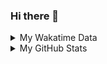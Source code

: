 ### Hi there 👋

<!--
**cdfmlr/cdfmlr** is a ✨ _special_ ✨ repository because its `README.md` (this file) appears on your GitHub profile.

Here are some ideas to get you started:

- 🔭 I’m currently working on ...
- 🌱 I’m currently learning ...
- 👯 I’m looking to collaborate on ...
- 🤔 I’m looking for help with ...
- 💬 Ask me about ...
- 📫 How to reach me: ...
- 😄 Pronouns: ...
- ⚡ Fun fact: ...
-->

<details>

<summary>My Wakatime Data</summary>

<!--START_SECTION:waka-->
![Code Time](http://img.shields.io/badge/Code%20Time-0%20secs-blue)

![Lines of code](https://img.shields.io/badge/From%20Hello%20World%20I%27ve%20Written-656%20Thousand%20lines%20of%20code-blue)

**🐱 My GitHub Data** 

> 🏆 343 Contributions in the Year 2022
 > 
> 📦 469.2 kB Used in GitHub's Storage 
 > 
> 🚫 Not Opted to Hire
 > 
> 📜 53 Public Repositories 
 > 
> 🔑 11 Private Repositories  
 > 
**I'm an Early 🐤** 

```text
🌞 Morning    77 commits     ████░░░░░░░░░░░░░░░░░░░░░   17.38% 
🌆 Daytime    182 commits    ██████████░░░░░░░░░░░░░░░   41.08% 
🌃 Evening    179 commits    ██████████░░░░░░░░░░░░░░░   40.41% 
🌙 Night      5 commits      ░░░░░░░░░░░░░░░░░░░░░░░░░   1.13%

```
📅 **I'm Most Productive on Thursday** 

```text
Monday       62 commits     ███░░░░░░░░░░░░░░░░░░░░░░   14.0% 
Tuesday      46 commits     ██░░░░░░░░░░░░░░░░░░░░░░░   10.38% 
Wednesday    57 commits     ███░░░░░░░░░░░░░░░░░░░░░░   12.87% 
Thursday     77 commits     ████░░░░░░░░░░░░░░░░░░░░░   17.38% 
Friday       77 commits     ████░░░░░░░░░░░░░░░░░░░░░   17.38% 
Saturday     62 commits     ███░░░░░░░░░░░░░░░░░░░░░░   14.0% 
Sunday       62 commits     ███░░░░░░░░░░░░░░░░░░░░░░   14.0%

```


📊 **This Week I Spent My Time On** 

```text
⌚︎ Time Zone: Asia/Shanghai

```

**I Mostly Code in Go** 

```text
Go                       16 repos            ███████░░░░░░░░░░░░░░░░░░   29.09% 
Python                   12 repos            █████░░░░░░░░░░░░░░░░░░░░   21.82% 
Jupyter Notebook         6 repos             ██░░░░░░░░░░░░░░░░░░░░░░░   10.91% 
Java                     4 repos             █░░░░░░░░░░░░░░░░░░░░░░░░   7.27% 
Vue                      4 repos             █░░░░░░░░░░░░░░░░░░░░░░░░   7.27%

```



 Last Updated on 05/10/2022 02:24:30 UTC
<!--END_SECTION:waka-->

</details>

<details>
 
 <summary>My GitHub Stats</summary>

[![CDFMLR's github stats](https://github-readme-stats.vercel.app/api?username=cdfmlr&count_private=true&show_icons=true)](https://github.com/anuraghazra/github-readme-stats)

</details>
